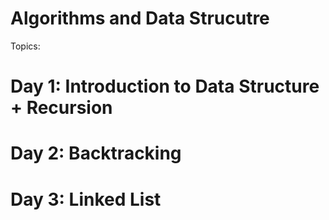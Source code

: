 # Algorithms and Data Strucutre
Topics:

# Day 1: Introduction to Data Structure + Recursion
# Day 2: Backtracking 
# Day 3: Linked List

